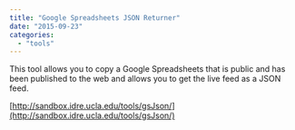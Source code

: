 ```yaml
---
title: "Google Spreadsheets JSON Returner"
date: "2015-09-23"
categories: 
  - "tools"
---
```


This tool allows you to copy a Google Spreadsheets that is public and has been published to the web and allows you to get the live feed as a JSON feed.

[http://sandbox.idre.ucla.edu/tools/gsJson/](http://sandbox.idre.ucla.edu/tools/gsJson/)
